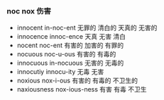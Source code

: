 ### noc  nox 伤害

- innocent in-noc-ent 无罪的 清白的 天真的 无害的
- innocence innoc-ence 天真 无害 清白
- nocent noc-ent 有害的 加害的 有罪的 
- nocuous noc-u-ous  有害的 有毒的
- innocuous in-nocuous 无害的 无毒的
- innocutiy innocu-ity 无毒 无害
- noxious nox-i-ous  有害的 有毒的 不卫生的
- naxiousness nox-ious-ness 有害  有毒 不卫生